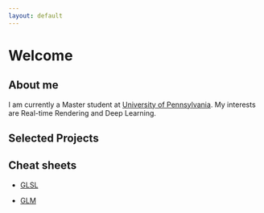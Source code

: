 ```yaml
---
layout: default
---
```


# Welcome

## About me
I am currently a Master student at [University of Pennsylvania](http://cg.cis.upenn.edu/). My interests are Real-time Rendering and Deep Learning.

## Selected Projects

## Cheat sheets

* [GLSL](./docs/glsl)

* [GLM](./docs/glm)